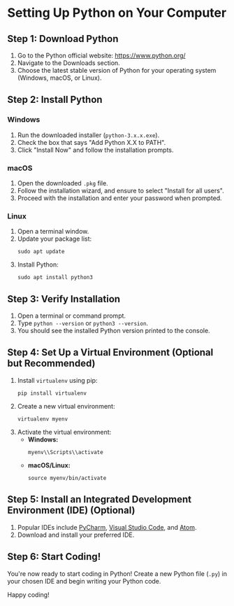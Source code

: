 # Setting Up Python on Your Computer

## Step 1: Download Python

1. Go to the Python official website: https://www.python.org/
2. Navigate to the Downloads section.
3. Choose the latest stable version of Python for your operating system (Windows, macOS, or Linux).

## Step 2: Install Python

### Windows

1. Run the downloaded installer (`python-3.x.x.exe`).
2. Check the box that says "Add Python X.X to PATH".
3. Click "Install Now" and follow the installation prompts.

### macOS

1. Open the downloaded `.pkg` file.
2. Follow the installation wizard, and ensure to select "Install for all users".
3. Proceed with the installation and enter your password when prompted.

### Linux

1. Open a terminal window.
2. Update your package list:
   ```
   sudo apt update
   ```
3. Install Python:
   ```
   sudo apt install python3
   ```

## Step 3: Verify Installation

1. Open a terminal or command prompt.
2. Type `python --version` or `python3 --version`.
3. You should see the installed Python version printed to the console.

## Step 4: Set Up a Virtual Environment (Optional but Recommended)

1. Install `virtualenv` using pip:
   ```
   pip install virtualenv
   ```
2. Create a new virtual environment:
   ```
   virtualenv myenv
   ```
3. Activate the virtual environment:
   - **Windows:**
     ```
     myenv\\Scripts\\activate
     ```
   - **macOS/Linux:**
     ```
     source myenv/bin/activate
     ```

## Step 5: Install an Integrated Development Environment (IDE) (Optional)

1. Popular IDEs include [PyCharm](https://www.jetbrains.com/pycharm/), [Visual Studio Code](https://code.visualstudio.com/), and [Atom](https://atom.io/).
2. Download and install your preferred IDE.

## Step 6: Start Coding!

You're now ready to start coding in Python! Create a new Python file (`.py`) in your chosen IDE and begin writing your Python code.

Happy coding!